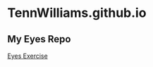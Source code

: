 # TennWilliams.github.io
## My Eyes Repo
<a href="https://github.com/TennWilliams/Eyes">Eyes Exercise </a>
